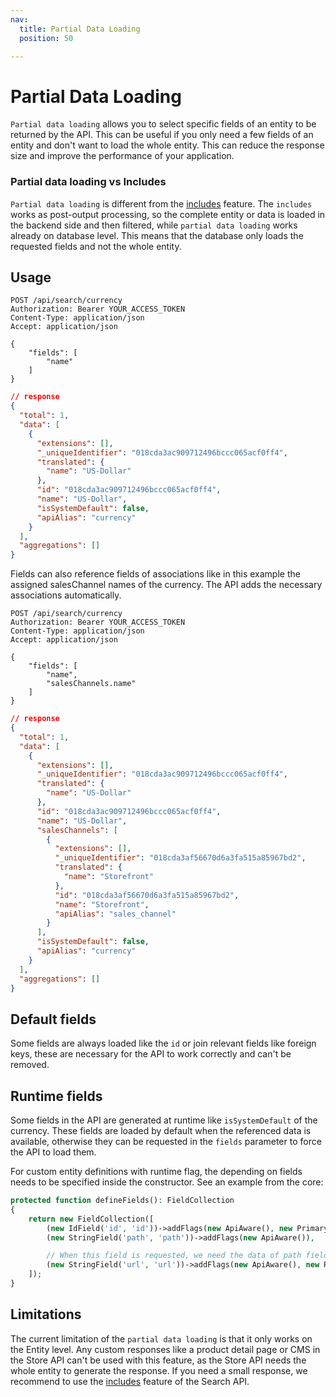```yaml
---
nav:
  title: Partial Data Loading
  position: 50

---
```


# Partial Data Loading

`Partial data loading` allows you to select specific fields of an entity to be returned by the API. This can be useful if you only need a few fields of an entity and don't want to load the whole entity. This can reduce the response size and improve the performance of your application.

### Partial data loading vs Includes

`Partial data loading` is different from the [includes](./search-criteria.md#includes-apialias) feature. The `includes` works as post-output processing, so the complete entity or data is loaded in the backend side and then filtered, while `partial data loading` works already on database level. This means that the database only loads the requested fields and not the whole entity.

## Usage

```http
POST /api/search/currency
Authorization: Bearer YOUR_ACCESS_TOKEN
Content-Type: application/json
Accept: application/json

{
    "fields": [
        "name"
    ]
}
```

```json
// response
{
  "total": 1,
  "data": [
    {
      "extensions": [],
      "_uniqueIdentifier": "018cda3ac909712496bccc065acf0ff4",
      "translated": {
        "name": "US-Dollar"
      },
      "id": "018cda3ac909712496bccc065acf0ff4",
      "name": "US-Dollar",
      "isSystemDefault": false,
      "apiAlias": "currency"
    }
  ],
  "aggregations": []
}
```

Fields can also reference fields of associations like in this example the assigned salesChannel names of the currency. The API adds the necessary associations automatically.

```http
POST /api/search/currency
Authorization: Bearer YOUR_ACCESS_TOKEN
Content-Type: application/json
Accept: application/json

{
    "fields": [
        "name",
        "salesChannels.name"
    ]
}
```

```json
// response
{
  "total": 1,
  "data": [
    {
      "extensions": [],
      "_uniqueIdentifier": "018cda3ac909712496bccc065acf0ff4",
      "translated": {
        "name": "US-Dollar"
      },
      "id": "018cda3ac909712496bccc065acf0ff4",
      "name": "US-Dollar",
      "salesChannels": [
        {
          "extensions": [],
          "_uniqueIdentifier": "018cda3af56670d6a3fa515a85967bd2",
          "translated": {
            "name": "Storefront"
          },
          "id": "018cda3af56670d6a3fa515a85967bd2",
          "name": "Storefront",
          "apiAlias": "sales_channel"
        }
      ],
      "isSystemDefault": false,
      "apiAlias": "currency"
    }
  ],
  "aggregations": []
}
```

## Default fields

Some fields are always loaded like the `id` or join relevant fields like foreign keys, these are necessary for the API to work correctly and can't be removed.

## Runtime fields

Some fields in the API are generated at runtime like `isSystemDefault` of the currency. These fields are loaded by default when the referenced data is available, otherwise they can be requested in the `fields` parameter to force the API to load them.

For custom entity definitions with runtime flag, the depending on fields needs to be specified inside the constructor. See an example from the core:

```php
protected function defineFields(): FieldCollection
{
    return new FieldCollection([
        (new IdField('id', 'id'))->addFlags(new ApiAware(), new PrimaryKey(), new Required()),
        (new StringField('path', 'path'))->addFlags(new ApiAware()),

        // When this field is requested, we need the data of path field to generate the url
        (new StringField('url', 'url'))->addFlags(new ApiAware(), new Runtime(['path'])),
    ]);
}
```

## Limitations

The current limitation of the `partial data loading` is that it only works on the Entity level. Any custom responses like a product detail page or CMS in the Store API can't be used with this feature, as the Store API needs the whole entity to generate the response. If you need a small response, we recommend to use the [includes](./search-criteria.md#includes-apialias) feature of the Search API.
